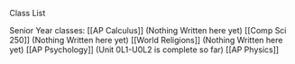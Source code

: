 Class List

Senior Year classes:
[[AP Calculus]] (Nothing Written here yet)
[[Comp Sci 250]] (Nothing Written here yet)
[[World Religions]] (Nothing Written here yet)
[[AP Psychology]] (Unit 0L1-U0L2 is complete so far)
[[AP Physics]]
